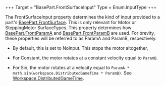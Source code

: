 +++
Target = "BasePart.FrontSurfaceInput"
Type = Enum.InputType
+++

The FrontSurfaceInput property determines the kind of input provided to a part's [BasePart.FrontSurface](https://developer.roblox.com/api-reference/property/BasePart/FrontSurface). This is only relevant for Motor or SteppingMotor SurfaceTypes. This property determines how [BasePart.FrontParamA](https://developer.roblox.com/api-reference/property/BasePart/FrontParamA) and [BasePart.FrontParamB](https://developer.roblox.com/api-reference/property/BasePart/FrontParamB) are used. For brevity, these properties will be referred to as ParamA and ParamB, respectively.  - By default, this is set to NoInput. This stops the motor altogether,  - For Constant, the motor rotates at a constant velocity equal to `ParamB`.  - For Sin, the motor rotates at a velocity equal to `ParamA * math.sin(workspace.DistributedGameTime * ParamB)`. See [Workspace.DistributedGameTime](https://developer.roblox.com/api-reference/property/Workspace/DistributedGameTime).